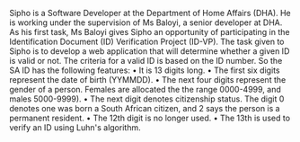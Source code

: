 Sipho is a Software Developer at the Department of Home Affairs (DHA). He is working under the supervision of Ms Baloyi, a senior developer at DHA. 
As his first task, Ms Baloyi gives Sipho an opportunity of participating in the Identification Document (ID) Verification Project (ID-VP).
The task given to Sipho is to develop a web application that will determine whether a given ID is valid or not. The criteria for a valid ID is based on the ID number.
So the SA ID has the following features:
• It is 13 digits long.
• The first six digits represent the date of birth (YYMMDD).
• The next four digits represent the gender of a person. Females are allocated the the range 0000-4999, and males 5000-9999).
• The next digit denotes citizenship status. The digit 0 denotes one was born a South African citizen, and 2 says the person is a permanent resident.
• The 12th digit is no longer used.
• The 13th is used to verify an ID using Luhn's algorithm.
